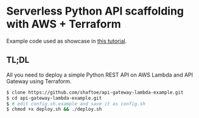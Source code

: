 # Serverless Python API scaffolding with AWS + Terraform

Example code used as showcase in [this tutorial][blogpost].

## TL;DL

All you need to deploy a simple Python REST API on AWS Lambda and API Gateway using Terraform.

```bash
$ clone https://github.com/shaftoe/api-gateway-lambda-example.git
$ cd api-gateway-lambda-example.git
$ # edit config.sh.example and save it as config.sh
$ chmod +x deploy.sh && ./deploy.sh
```

[blogpost]: https://a.l3x.in/2018/07/25/lambda-api-custom-domain-tutorial.html
